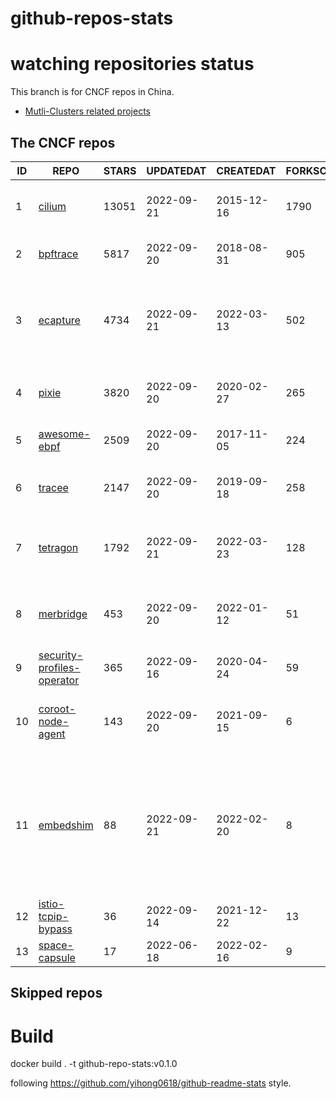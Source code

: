 # github-repos-stats

# watching repositories status

This branch is for CNCF repos in China.
- [Mutli-Clusters related projects](https://github.com/pacoxu/github-repos-stats/tree/multi-clusters)


<!--START_SECTION:github_repos-->
## The CNCF repos
| ID |                                            REPO                                             | STARS | UPDATEDAT  | CREATEDAT  | FORKSCOUNT |                                                              DESCRIPTIONS                                                               |
|----|---------------------------------------------------------------------------------------------|-------|------------|------------|------------|-----------------------------------------------------------------------------------------------------------------------------------------|
|  1 | [cilium](https://github.com/cilium/cilium)                                                  | 13051 | 2022-09-21 | 2015-12-16 |       1790 | eBPF-based Networking, Security, and Observability                                                                                      |
|  2 | [bpftrace](https://github.com/iovisor/bpftrace)                                             |  5817 | 2022-09-20 | 2018-08-31 |        905 | High-level tracing language for Linux eBPF                                                                                              |
|  3 | [ecapture](https://github.com/ehids/ecapture)                                               |  4734 | 2022-09-21 | 2022-03-13 |        502 | capture SSL/TLS text content without CA cert using eBPF. supports Linux x86_64/Aarch64, Android Aarch64.                                |
|  4 | [pixie](https://github.com/pixie-io/pixie)                                                  |  3820 | 2022-09-20 | 2020-02-27 |        265 | Instant Kubernetes-Native Application Observability                                                                                     |
|  5 | [awesome-ebpf](https://github.com/zoidbergwill/awesome-ebpf)                                |  2509 | 2022-09-20 | 2017-11-05 |        224 | A curated list of awesome projects related to eBPF.                                                                                     |
|  6 | [tracee](https://github.com/aquasecurity/tracee)                                            |  2147 | 2022-09-20 | 2019-09-18 |        258 | Linux Runtime Security and Forensics using eBPF                                                                                         |
|  7 | [tetragon](https://github.com/cilium/tetragon)                                              |  1792 | 2022-09-21 | 2022-03-23 |        128 | eBPF-based Security Observability and Runtime Enforcement                                                                               |
|  8 | [merbridge](https://github.com/merbridge/merbridge)                                         |   453 | 2022-09-20 | 2022-01-12 |         51 | Use eBPF to speed up your Service Mesh like crossing an Einstein-Rosen Bridge.                                                          |
|  9 | [security-profiles-operator](https://github.com/kubernetes-sigs/security-profiles-operator) |   365 | 2022-09-16 | 2020-04-24 |         59 | The Kubernetes Security Profiles Operator                                                                                               |
| 10 | [coroot-node-agent](https://github.com/coroot/coroot-node-agent)                            |   143 | 2022-09-20 | 2021-09-15 |          6 | A Prometheus exporter based on eBPF that gathers comprehensive container metrics                                                        |
| 11 | [embedshim](https://github.com/fuweid/embedshim)                                            |    88 | 2022-09-21 | 2022-02-20 |          8 | Provide task runtime implementation with pidfd and eBPF sched_process_exit tracepoint to manage deamonless container with low overhead. |
| 12 | [istio-tcpip-bypass](https://github.com/intel/istio-tcpip-bypass)                           |    36 | 2022-09-14 | 2021-12-22 |         13 | istio-tcpip-bypass                                                                                                                      |
| 13 | [space-capsule](https://github.com/Kindling-project/space-capsule)                          |    17 | 2022-06-18 | 2022-02-16 |          9 | space-capsule                                                                                                                           |



## Skipped repos
<!--END_SECTION:github_repos-->

# Build

docker build . -t github-repo-stats:v0.1.0

following https://github.com/yihong0618/github-readme-stats style.
